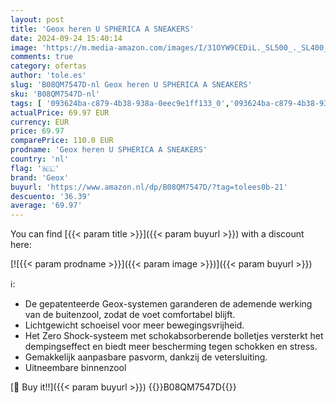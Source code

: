 ```yaml
---
layout: post
title: 'Geox heren U SPHERICA A SNEAKERS'
date: 2024-09-24 15:40:14
image: 'https://m.media-amazon.com/images/I/31OYW9CEDiL._SL500_._SL400_.jpg'
comments: true
category: ofertas
author: 'tole.es'
slug: 'B08QM7547D-nl Geox heren U SPHERICA A SNEAKERS'
sku: 'B08QM7547D-nl'
tags: [ '093624ba-c879-4b38-938a-0eec9e1ff133_0','093624ba-c879-4b38-938a-0eec9e1ff133_3601','Arborist Merchandising Root','Herenmode','Herenschoenen','Klassieke & modieuze herensneakers','Kleding, schoenen & sieraden','Kleding, schoenen en sieraden','New Arrivals','Self Service','Special Features Stores','geox','🇳🇱', ]
actualPrice: 69.97 EUR
currency: EUR
price: 69.97
comparePrice: 110.0 EUR
prodname: 'Geox heren U SPHERICA A SNEAKERS'
country: 'nl'
flag: '🇳🇱'
brand: 'Geox'
buyurl: 'https://www.amazon.nl/dp/B08QM7547D/?tag=tolees0b-21'
descuento: '36.39'
average: '69.97'
---
```


You can find [{{< param title >}}]({{< param buyurl >}}) with a discount here:

[![{{< param prodname >}}]({{< param image >}})]({{< param buyurl >}})

ℹ️:

- De gepatenteerde Geox-systemen garanderen de ademende werking van de buitenzool, zodat de voet comfortabel blijft.
- Lichtgewicht schoeisel voor meer bewegingsvrijheid.
- Het Zero Shock-systeem met schokabsorberende bolletjes versterkt het dempingseffect en biedt meer bescherming tegen schokken en stress.
- Gemakkelijk aanpasbare pasvorm, dankzij de vetersluiting.
- Uitneembare binnenzool

[🛒 Buy it!!]({{< param buyurl >}})
{{<world>}}B08QM7547D{{</world>}}
